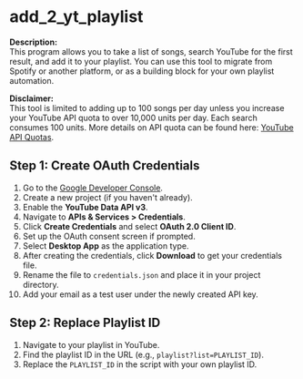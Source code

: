 # add_2_yt_playlist

**Description:**  
This program allows you to take a list of songs, search YouTube for the first result, and add it to your playlist. You can use this tool to migrate from Spotify or another platform, or as a building block for your own playlist automation.

**Disclaimer:**  
This tool is limited to adding up to 100 songs per day unless you increase your YouTube API quota to over 10,000 units per day. Each search consumes 100 units. More details on API quota can be found here: [YouTube API Quotas](https://developers.google.com/youtube/v3/determine_quota_cost).

## Step 1: Create OAuth Credentials

1. Go to the [Google Developer Console](https://console.developers.google.com/).
2. Create a new project (if you haven't already).
3. Enable the **YouTube Data API v3**.
4. Navigate to **APIs & Services > Credentials**.
5. Click **Create Credentials** and select **OAuth 2.0 Client ID**.
6. Set up the OAuth consent screen if prompted.
7. Select **Desktop App** as the application type.
8. After creating the credentials, click **Download** to get your credentials file.
9. Rename the file to `credentials.json` and place it in your project directory.
10. Add your email as a test user under the newly created API key.

## Step 2: Replace Playlist ID

1. Navigate to your playlist in YouTube.
2. Find the playlist ID in the URL (e.g., `playlist?list=PLAYLIST_ID`).
3. Replace the `PLAYLIST_ID` in the script with your own playlist ID.
